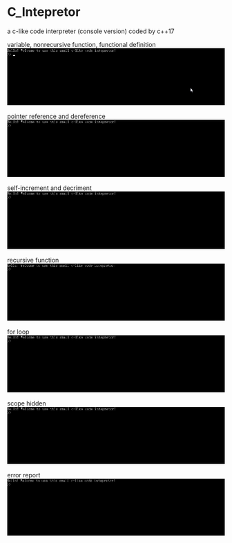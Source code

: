 # C_Intepretor
a c-like code interpreter (console version) coded by c++17

variable, nonrecursive function, functional definition
![img](https://github.com/christoffel1989/C_Intepretor/blob/master/1.gif)

pointer reference and dereference
![img](https://github.com/christoffel1989/C_Intepretor/blob/master/2.gif)

self-increment and decriment
![img](https://github.com/christoffel1989/C_Intepretor/blob/master/3.gif)

recursive function
![img](https://github.com/christoffel1989/C_Intepretor/blob/master/4.gif)

for loop
![img](https://github.com/christoffel1989/C_Intepretor/blob/master/5.gif)

scope hidden
![img](https://github.com/christoffel1989/C_Intepretor/blob/master/6.gif)

error report
![img](https://github.com/christoffel1989/C_Intepretor/blob/master/7.gif)
